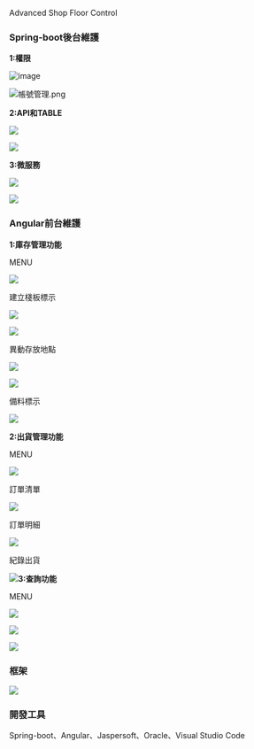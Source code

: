 Advanced Shop Floor Control

### **Spring-boot後台維護**

**1:權限**

![image]([https://user-images.githubusercontent.com/114964065/196066018-136caf88-4062-491e-8941-36d38ab11cd8.png](https://drive.google.com/file/d/1XyB1fvEgm1FL4-kgmZVsm39x3nGAk5qS/view?usp=share_link))

![帳號管理.png](C:\Users\tony.siao\Desktop\work%20note\圖檔\ASFC\帳號管理.png)

**2:API和TABLE**

![](C:\Users\tony.siao\Desktop\work%20note\images\2023-02-21-09-29-21-image.png)

![](C:\Users\tony.siao\Desktop\work%20note\images\2023-02-02-11-22-08-image.png)

**3:微服務**

![](C:\Users\tony.siao\Desktop\work%20note\images\2023-02-02-11-22-53-image.png)

![](C:\Users\tony.siao\Desktop\work%20note\images\2023-02-02-11-24-47-image.png)

### Angular前台維護

**1:庫存管理功能**

MENU

![](C:\Users\tony.siao\Desktop\work%20note\images\2023-02-21-11-22-13-image.png)

建立棧板標示

![](C:\Users\tony.siao\Desktop\work%20note\images\2023-02-02-09-16-19-image.png)

![](C:\Users\tony.siao\Desktop\work%20note\images\2023-02-02-11-25-27-image.png)

異動存放地點

![](C:\Users\tony.siao\Desktop\work%20note\images\2023-02-02-11-26-43-image.png)

![](C:\Users\tony.siao\Desktop\work%20note\images\2023-02-21-11-19-45-image.png)

備料標示

![](C:\Users\tony.siao\Desktop\work%20note\images\2023-02-21-11-25-55-image.png)

**2:出貨管理功能**

MENU

![](C:\Users\tony.siao\Desktop\work%20note\images\2023-02-21-11-45-52-image.png)

訂單清單

![](C:\Users\tony.siao\Desktop\work%20note\images\2023-02-02-10-33-51-image.png)

訂單明細

![](C:\Users\tony.siao\Desktop\work%20note\images\2023-02-02-10-35-01-image.png)

紀錄出貨

![](C:\Users\tony.siao\Desktop\work%20note\images\2023-02-02-10-35-33-image.png)**3:查詢功能**

MENU

![](C:\Users\tony.siao\Desktop\work%20note\images\2023-02-21-11-36-59-image.png)

![](C:\Users\tony.siao\Desktop\work%20note\images\2023-02-21-11-37-53-image.png)

![](C:\Users\tony.siao\Desktop\work%20note\images\2023-02-02-10-40-13-image.png)

### **框架**

![](C:\Users\tony.siao\Desktop\work%20note\images\2023-02-02-11-16-51-image.png)

### **開發工具**

Spring-boot、Angular、Jaspersoft、Oracle、Visual Studio Code
